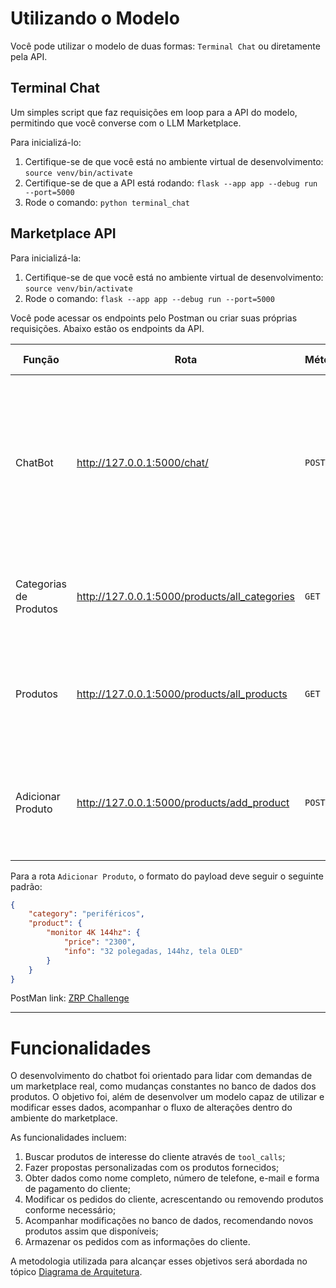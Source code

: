 # Utilizando o Modelo

Você pode utilizar o modelo de duas formas: `Terminal Chat` ou diretamente pela API.

## Terminal Chat

Um simples script que faz requisições em loop para a API do modelo, permitindo que você converse com o LLM Marketplace.

Para inicializá-lo:
1. Certifique-se de que você está no ambiente virtual de desenvolvimento: `source venv/bin/activate`
2. Certifique-se de que a API está rodando: `flask --app app --debug run --port=5000`
3. Rode o comando: `python terminal_chat`

## Marketplace API

Para inicializá-la:
1. Certifique-se de que você está no ambiente virtual de desenvolvimento: `source venv/bin/activate`
2. Rode o comando: `flask --app app --debug run --port=5000`

Você pode acessar os endpoints pelo Postman ou criar suas próprias requisições. Abaixo estão os endpoints da API.

| Função                    | Rota                                         | Método | Payload JSON                                               | Info                                                                                                                   |
|---------------------------|----------------------------------------------|--------|------------------------------------------------------------|------------------------------------------------------------------------------------------------------------------------|
| ChatBot                   | http://127.0.0.1:5000/chat/                  | `POST` | `{"user_id": "string", "message": "sua mensagem"}`          | `user_id` serve para identificar sua conversa, use qualquer string para identificar seu chat. `message` é a mensagem enviada ao chatbot. |
| Categorias de Produtos    | http://127.0.0.1:5000/products/all_categories| `GET`  | `{}`                                                       | Payload vazio. Retorna todas as categorias de produtos disponíveis.                                                    |
| Produtos                  | http://127.0.0.1:5000/products/all_products  | `GET`  | `{}`                                                       | Payload vazio. Retorna todos os produtos disponíveis no marketplace.                                                   |
| Adicionar Produto         | http://127.0.0.1:5000/products/add_product   | `POST` | `{"category": "string", "product": "object"}`               | Cria um novo produto no marketplace. `category` deve ser o nome da categoria do produto.                               |

Para a rota `Adicionar Produto`, o formato do payload deve seguir o seguinte padrão:

```json
{
    "category": "periféricos",
    "product": {
        "monitor 4K 144hz": {
            "price": "2300",
            "info": "32 polegadas, 144hz, tela OLED"
        }
    }
}
```

PostMan link: [ZRP Challenge](https://teste4-8598.postman.co/workspace/Teste-Workspace~475c561d-4423-4c1d-9c83-a951a88f71e5/collection/24590168-201107cf-d88d-4b90-a045-2ee3c0dd60ad?action=share&creator=24590168)

---

# Funcionalidades

O desenvolvimento do chatbot foi orientado para lidar com demandas de um marketplace real, como mudanças constantes no banco de dados dos produtos. O objetivo foi, além de desenvolver um modelo capaz de utilizar e modificar esses dados, acompanhar o fluxo de alterações dentro do ambiente do marketplace.

As funcionalidades incluem:
1. Buscar produtos de interesse do cliente através de `tool_calls`;
2. Fazer propostas personalizadas com os produtos fornecidos;
3. Obter dados como nome completo, número de telefone, e-mail e forma de pagamento do cliente;
4. Modificar os pedidos do cliente, acrescentando ou removendo produtos conforme necessário;
5. Acompanhar modificações no banco de dados, recomendando novos produtos assim que disponíveis;
6. Armazenar os pedidos com as informações do cliente.

A metodologia utilizada para alcançar esses objetivos será abordada no tópico [Diagrama de Arquitetura](/docs/diagrams.md).